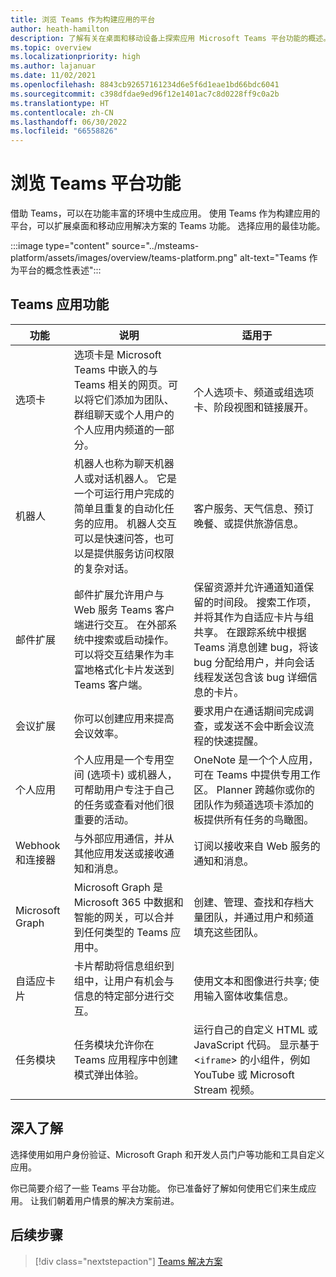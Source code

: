 ```yaml
---
title: 浏览 Teams 作为构建应用的平台
author: heath-hamilton
description: 了解有关在桌面和移动设备上探索应用 Microsoft Teams 平台功能的概述。
ms.topic: overview
ms.localizationpriority: high
ms.author: lajanuar
ms.date: 11/02/2021
ms.openlocfilehash: 8843cb92657161234d6e5f6d1eae1bd66bdc6041
ms.sourcegitcommit: c398dfdae9ed96f12e1401ac7c8d0228ff9c0a2b
ms.translationtype: HT
ms.contentlocale: zh-CN
ms.lasthandoff: 06/30/2022
ms.locfileid: "66558826"
---
```

# <a name="explore-teams-platform-features"></a>浏览 Teams 平台功能

借助 Teams，可以在功能丰富的环境中生成应用。 使用 Teams 作为构建应用的平台，可以扩展桌面和移动应用解决方案的 Teams 功能。 选择应用的最佳功能。

:::image type="content" source="../msteams-platform/assets/images/overview/teams-platform.png" alt-text="Teams 作为平台的概念性表述":::

## <a name="teams-app-features"></a>Teams 应用功能

| 功能 | 说明 | 适用于 |
| --- | --- | --- |
|选项卡 | 选项卡是 Microsoft Teams 中嵌入的与 Teams 相关的网页。可以将它们添加为团队、群组聊天或个人用户的个人应用内频道的一部分。 | 个人选项卡、频道或组选项卡、阶段视图和链接展开。 |
| 机器人 | 机器人也称为聊天机器人或对话机器人。 它是一个可运行用户完成的简单且重复的自动化任务的应用。 机器人交互可以是快速问答，也可以是提供服务访问权限的复杂对话。 | 客户服务、天气信息、预订晚餐、或提供旅游信息。 |
| 邮件扩展 | 邮件扩展允许用户与 Web 服务 Teams 客户端进行交互。 在外部系统中搜索或启动操作。 可以将交互结果作为丰富地格式化卡片发送到 Teams 客户端。 | 保留资源并允许通道知道保留的时间段。 搜索工作项，并将其作为自适应卡片与组共享。 在跟踪系统中根据 Teams 消息创建 bug，将该 bug 分配给用户，并向会话线程发送包含该 bug 详细信息的卡片。 |
|会议扩展 | 你可以创建应用来提高会议效率。 | 要求用户在通话期间完成调查，或发送不会中断会议流程的快速提醒。 |
| 个人应用 | 个人应用是一个专用空间 (选项卡) 或机器人，可帮助用户专注于自己的任务或查看对他们很重要的活动。 | OneNote 是一个个人应用，可在 Teams 中提供专用工作区。 Planner 跨越你或你的团队作为频道选项卡添加的板提供所有任务的鸟瞰图。 |
| Webhook 和连接器 | 与外部应用通信，并从其他应用发送或接收通知和消息。 | 订阅以接收来自 Web 服务的通知和消息。 |
| Microsoft Graph | Microsoft Graph 是 Microsoft 365 中数据和智能的网关，可以合并到任何类型的 Teams 应用中。 | 创建、管理、查找和存档大量团队，并通过用户和频道填充这些团队。 |
| 自适应卡片 | 卡片帮助将信息组织到组中，让用户有机会与信息的特定部分进行交互。 | 使用文本和图像进行共享; 使用输入窗体收集信息。 |
| 任务模块 | 任务模块允许你在 Teams 应用程序中创建模式弹出体验。 | 运行自己的自定义 HTML 或 JavaScript 代码。 显示基于 <`iframe`> 的小组件，例如 YouTube 或 Microsoft Stream 视频。 |

## <a name="dive-deeper"></a>深入了解

选择使用如用户身份验证、Microsoft Graph 和开发人员门户等功能和工具自定义应用。

你已简要介绍了一些 Teams 平台功能。 你已准备好了解如何使用它们来生成应用。 让我们朝着用户情景的解决方案前进。

## <a name="next-step"></a>后续步骤

> [!div class="nextstepaction"]
> [Teams 解决方案](overview-solution.md)
